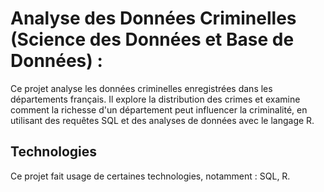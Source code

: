 # Analyse des Données Criminelles (Science des Données et Base de Données) :

Ce projet analyse les données criminelles enregistrées dans les départements français. Il explore la distribution des crimes et examine comment la richesse d'un département peut influencer la criminalité, en utilisant des requêtes SQL et des analyses de données avec le langage R.


## Technologies

Ce projet fait usage de certaines technologies, notamment : SQL, R. 




